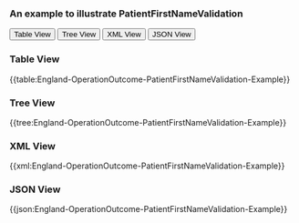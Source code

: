 ### An example to illustrate PatientFirstNameValidation

<div class="tab">
 <button class="tablinks active" onclick="openTab(event, 'Table View')">Table View</button>
 <button class="tablinks" onclick="openTab(event, 'Tree View')">Tree View</button>
  <button class="tablinks" onclick="openTab(event, 'XML View')">XML View</button>
  <button class="tablinks" onclick="openTab(event, 'JSON View')">JSON View</button>
</div>
    

    
<div id="Table View" class="tabcontent" style="display:block">
  <h3>Table View</h3>
{{table:England-OperationOutcome-PatientFirstNameValidation-Example}}
</div>
<div id="Tree View" class="tabcontent">
  <h3>Tree View</h3>
{{tree:England-OperationOutcome-PatientFirstNameValidation-Example}}
</div>
<div id="XML View" class="tabcontent">
  <h3>XML View</h3>
{{xml:England-OperationOutcome-PatientFirstNameValidation-Example}}
</div>

<div id="JSON View" class="tabcontent">
  <h3>JSON View</h3>
{{json:England-OperationOutcome-PatientFirstNameValidation-Example}}
</div>







